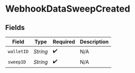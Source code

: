 # WebhookDataSweepCreated


## Fields

| Field              | Type               | Required           | Description        |
| ------------------ | ------------------ | ------------------ | ------------------ |
| `walletID`         | *String*           | :heavy_check_mark: | N/A                |
| `sweepID`          | *String*           | :heavy_check_mark: | N/A                |